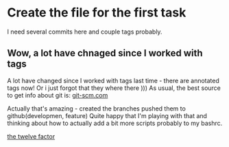 # Create the file for the first task

I need several commits here and couple tags probably.

## Wow, a lot have chnaged since I worked with tags

A lot have changed since I worked with tags last time - there are annotated tags now!
Or i just forgot that they where there )))
As usual, the best source to get info about git is:
[git-scm.com](https://git-scm.com/book/en/v2/Git-Basics-Tagging)

Actually that's amazing - created the branches pushed them to github(developmen, feature)
Quite happy that I'm playing with that and thinking about how to actually add a bit more
scripts probably to my bashrc.

[the twelve factor](https://12factor.net/)

